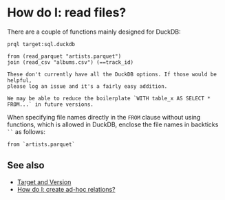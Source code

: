 # How do I: read files?

There are a couple of functions mainly designed for DuckDB:

```prql
prql target:sql.duckdb

from (read_parquet "artists.parquet")
join (read_csv "albums.csv") (==track_id)
```

```admonish note
These don't currently have all the DuckDB options. If those would be helpful,
please log an issue and it's a fairly easy addition.
```

```admonish info
We may be able to reduce the boilerplate `WITH table_x AS SELECT * FROM...` in future versions.
```

When specifying file names directly in the `FROM` clause without using
functions, which is allowed in DuckDB, enclose the file names in backticks
` `` ` as follows:

```prql
from `artists.parquet`
```

## See also

- [Target and Version](../project/target.md)
- [How do I: create ad-hoc relations?](./relation-literals.md)
